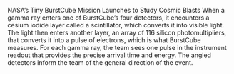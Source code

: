 NASA’s Tiny BurstCube Mission Launches to Study Cosmic Blasts 
 When a gamma ray enters one of BurstCube’s four detectors, it encounters a cesium iodide layer called a scintillator, which converts it into visible light. The light then enters another layer, an array of 116 silicon photomultipliers, that converts it into a pulse of electrons, which is what BurstCube measures. For each gamma ray, the team sees one pulse in the instrument readout that provides the precise arrival time and energy. The angled detectors inform the team of the general direction of the event.